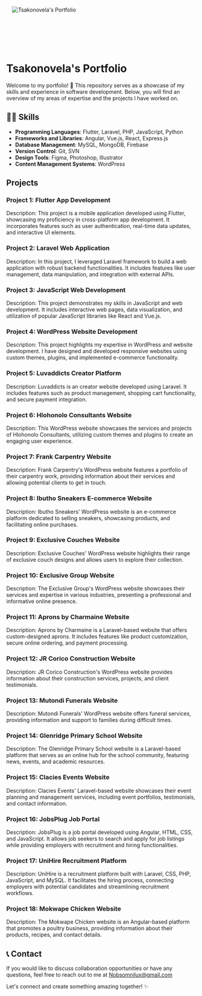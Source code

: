
<style>
  .circle {
    width: 200px;
    height: 200px;
    border-radius: 50%;
    overflow: hidden;
    display: flex;
    justify-content: center;
    align-items: center;
  }

  .circle img {
    max-width: 100%;
    max-height: 100%;
    object-fit: cover;
  }
</style>

<div class="circle">
  <img src="https://www.cyberark.com/wp-content/uploads/2019/11/Developer.jpg" alt="Tsakonovela's Portfolio">
</div>




# Tsakonovela's Portfolio

Welcome to my portfolio! 🚀 This repository serves as a showcase of my skills and experience in software development. Below, you will find an overview of my areas of expertise and the projects I have worked on.

## 👨‍💻 Skills

- **Programming Languages**: Flutter, Laravel, PHP, JavaScript, Python
- **Frameworks and Libraries**: Angular, Vue.js, React, Express.js
- **Database Management**: MySQL, MongoDB, Firebase
- **Version Control**: Git, SVN
- **Design Tools**: Figma, Photoshop, Illustrator
- **Content Management Systems**: WordPress

## Projects

### Project 1: Flutter App Development

Description: This project is a mobile application developed using Flutter, showcasing my proficiency in cross-platform app development. It incorporates features such as user authentication, real-time data updates, and interactive UI elements.

### Project 2: Laravel Web Application

Description: In this project, I leveraged Laravel framework to build a web application with robust backend functionalities. It includes features like user management, data manipulation, and integration with external APIs.

### Project 3: JavaScript Web Development

Description: This project demonstrates my skills in JavaScript and web development. It includes interactive web pages, data visualization, and utilization of popular JavaScript libraries like React and Vue.js.

### Project 4: WordPress Website Development

Description: This project highlights my expertise in WordPress and website development. I have designed and developed responsive websites using custom themes, plugins, and implemented e-commerce functionality.

### Project 5: Luvaddicts Creator Platform

Description: Luvaddicts is an creator website developed using Laravel. It includes features such as product management, shopping cart functionality, and secure payment integration.

### Project 6: Hlohonolo Consultants Website

Description: This WordPress website showcases the services and projects of Hlohonolo Consultants, utilizing custom themes and plugins to create an engaging user experience.

### Project 7: Frank Carpentry Website

Description: Frank Carpentry's WordPress website features a portfolio of their carpentry work, providing information about their services and allowing potential clients to get in touch.

### Project 8: Ibutho Sneakers E-commerce Website

Description: Ibutho Sneakers' WordPress website is an e-commerce platform dedicated to selling sneakers, showcasing products, and facilitating online purchases.

### Project 9: Exclusive Couches Website

Description: Exclusive Couches' WordPress website highlights their range of exclusive couch designs and allows users to explore their collection.

### Project 10: Exclusive Group Website

Description: The Exclusive Group's WordPress website showcases their services and expertise in various industries, presenting a professional and informative online presence.

### Project 11: Aprons by Charmaine Website

Description: Aprons by Charmaine is a Laravel-based website that offers custom-designed aprons. It includes features like product customization, secure online ordering, and payment processing.

### Project 12: JR Corico Construction Website

Description: JR Corico Construction's WordPress website provides information about their construction services, projects, and client testimonials.

### Project 13: Mutondi Funerals Website

Description: Mutondi Funerals' WordPress website offers funeral services, providing information and support to families during difficult times.

### Project 14: Glenridge Primary School Website

Description: The Glenridge Primary School website is a Laravel-based platform that serves as an online hub for the school community, featuring news, events, and academic resources.

### Project 15: Clacies Events Website

Description: Clacies Events' Laravel-based website showcases their event planning and management services, including event portfolios, testimonials, and contact information.

### Project 16: JobsPlug Job Portal

Description: JobsPlug is a job portal developed using Angular, HTML, CSS, and JavaScript. It allows job seekers to search and apply for job listings while providing employers with recruitment and hiring functionalities.

### Project 17: UniHire Recruitment Platform

Description: UniHire is a recruitment platform built with Laravel, CSS, PHP, JavaScript, and MySQL. It facilitates the hiring process, connecting employers with potential candidates and streamlining recruitment workflows.

### Project 18: Mokwape Chicken Website

Description: The Mokwape Chicken website is an Angular-based platform that promotes a poultry business, providing information about their products, recipes, and contact details.

## 📞 Contact

If you would like to discuss collaboration opportunities or have any questions, feel free to reach out to me at Nobsomnilux@gmail.com

Let's connect and create something amazing together! ✨

</div>
